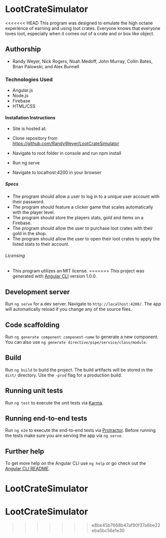 # LootCrateSimulator

<<<<<<< HEAD
This program was designed to emulate the high octane experience of earning and using loot crates. Everyone knows that everyone loves loot, especially when it comes out of a crate and or box like object.

## Authorship
 * Randy Weyer, Nick Rogers, Noah Medoff, John Murray, Collin Bates, Brian Palowski, and Alex Bunnell

### Technologies Used
  * Angular.js
  * Node.js
  * Firebase
  * HTML/CSS

#### Installation Instructions
  * Site is hosted at:

  * Clone repository from https://github.com/RandyWeyer/LootCrateSimulator
  * Navigate to root folder in console and run npm install
  * Run ng serve
  * Navigate to localhost:4200 in your browser

##### Specs
  * The program should allow a user to log in to a unique user account with their password.
  * The program should feature a clicker game that scales automatically with the player level.
  * The program should store the players stats, gold and items on a Firebase.
  * The program should allow the user to purchase loot crates with their gold in the shop.
  * The program should allow the user to open their loot crates to apply the listed stats to their account.

###### Licensing
 * This program utilizes an MIT license.
=======
This project was generated with [Angular CLI](https://github.com/angular/angular-cli) version 1.0.0.

## Development server

Run `ng serve` for a dev server. Navigate to `http://localhost:4200/`. The app will automatically reload if you change any of the source files.

## Code scaffolding

Run `ng generate component component-name` to generate a new component. You can also use `ng generate directive/pipe/service/class/module`.

## Build

Run `ng build` to build the project. The build artifacts will be stored in the `dist/` directory. Use the `-prod` flag for a production build.

## Running unit tests

Run `ng test` to execute the unit tests via [Karma](https://karma-runner.github.io).

## Running end-to-end tests

Run `ng e2e` to execute the end-to-end tests via [Protractor](http://www.protractortest.org/).
Before running the tests make sure you are serving the app via `ng serve`.

## Further help

To get more help on the Angular CLI use `ng help` or go check out the [Angular CLI README](https://github.com/angular/angular-cli/blob/master/README.md).
# LootCrateSimulator
# LootCrateSimulator
>>>>>>> e8be45b7668b47af90f37a6be22eba5bc56e1e30

